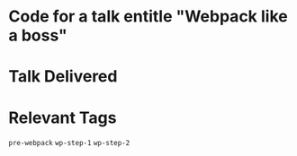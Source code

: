# Code for a talk entitle "Webpack like a boss"

# Talk Delivered



# Relevant Tags

`pre-webpack`
`wp-step-1`
`wp-step-2`